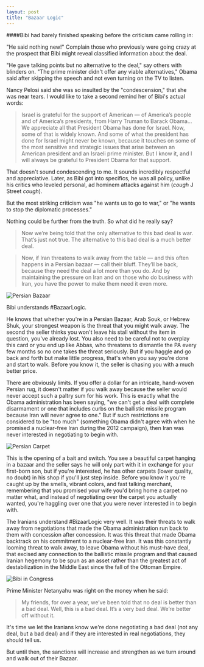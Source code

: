 ```yaml
---
layout: post
title: "Bazaar Logic"
---
```


####Bibi had barely finished speaking before the criticism came rolling in:

"He said nothing new!" Complain those who previously were going crazy at the prospect that Bibi might reveal classified information about the deal.

"He gave talking points but no alternative to the deal," say others with blinders on. "The prime minister didn't offer any viable alternatives," Obama said after skipping the speech and not even turning on the TV to listen.

Nancy Pelosi said she was so insulted by the "condescension," that she was near tears. I would like to take a second remind her of Bibi's actual words:

>Israel is grateful for the support of American — of America’s people and of America’s presidents, from Harry Truman to Barack Obama... We appreciate all that President Obama has done for Israel. Now, some of that is widely known. And some of what the president has done for Israel might never be known, because it touches on some of the most sensitive and strategic issues that arise between an American president and an Israeli prime minister. But I know it, and I will always be grateful to President Obama for that support.

That doesn't sound condescending to me. It sounds incredibly respectful and appreciative. Later, as Bibi got into specifics, he was all policy, unlike his critics who leveled personal, ad hominem attacks against him (*cough* J Street *cough*).

But the most striking criticism was "he wants us to go to war," or "he wants to stop the diplomatic processes."

Nothing could be further from the truth. So what did he really say?

>Now we’re being told that the only alternative to this bad deal is war. That’s just not true. The alternative to this bad deal is a much better deal.

>Now, if Iran threatens to walk away from the table — and this often happens in a Persian bazaar — call their bluff. They’ll be back, because they need the deal a lot more than you do. And by maintaining the pressure on Iran and on those who do business with Iran, you have the power to make them need it even more.

![Persian Bazaar](https://i.imgur.com/NV0siIR.jpg)

Bibi understands #BazaarLogic.

He knows that whether you're in a Persian Bazaar, Arab Souk, or Hebrew Shuk, your strongest weapon is the threat that you might walk away. The second the seller thinks you won't leave his stall without the item in question, you've already lost. You also need to be careful not to overplay this card or you end up like Abbas, who threatens to dismantle the PA every few months so no one takes the threat seriously. But if you haggle and go back and forth but make little progress, that's when you say you're done and start to walk. Before you know it, the seller is chasing you with a much better price.

There are obviously limits. If you offer a dollar for an intricate, hand-woven Persian rug, it doesn't matter if you walk away because the seller would never accept such a paltry sum for his work. This is exactly what the Obama administration has been saying, "we can't get a deal with complete disarmament or one that includes curbs on the ballistic missile program because Iran will never agree to one." But if such restrictions are considered to be "too much" (something Obama didn't agree with when he promised a nuclear-free Iran during the 2012 campaign), then Iran was never interested in negotiating to begin with.

![Persian Carpet](https://i.imgur.com/EcOrSKs.jpg)

This is the opening of a bait and switch. You see a beautiful carpet hanging in a bazaar and the seller says he will only part with it in exchange for your first-born son, but if you're interested, he has other carpets (lower quality, no doubt) in his shop if you'll just step inside. Before you know it you're caught up by the smells, vibrant colors, and fast talking merchant, remembering that you promised your wife you'd bring home a carpet no matter what, and instead of negotiating over the carpet you actually wanted, you're haggling over one that you were never interested in to begin with.

The Iranians understand #BizaarLogic very well. It was their threats to walk away from negotiations that made the Obama administration run back to them with concession after concession. It was this threat that made Obama backtrack on his commitment to a nuclear-free Iran. It was this constantly looming threat to walk away, to leave Obama without his must-have deal, that excised any connection to the ballistic missile program and that caused Iranian hegemony to be spun as an asset rather than the greatest act of destabilization in the Middle East since the fall of the Ottoman Empire.

![Bibi in Congress](https://i.imgur.com/DNfOq7H.png)

Prime Minister Netanyahu was right on the money when he said:

>My friends, for over a year, we’ve been told that no deal is better than a bad deal. Well, this is a bad deal. It’s a very bad deal. We’re better off without it.

It's time we let the Iranians know we're done negotiating a bad deal (not any deal, but a bad deal) and if they are interested in real negotiations, they should tell us.

But until then, the sanctions will increase and strengthen as we turn around and walk out of their Bazaar.

